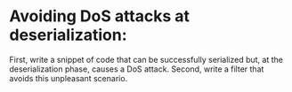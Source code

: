 # Avoiding DoS attacks at deserialization:

First, write a snippet of code that can be successfully serialized but, at the deserialization phase, causes a DoS
attack. Second, write a filter that avoids this unpleasant scenario.